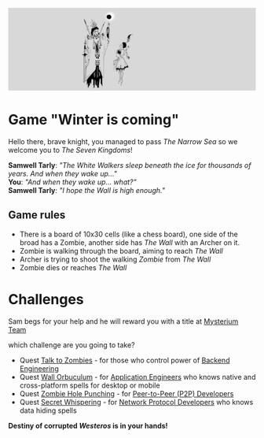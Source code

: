![cover](https://raw.githubusercontent.com/mysteriumnetwork/winter-is-coming/master/assets/cover.jpg)

# Game "Winter is coming"

Hello there, brave knight, you managed to pass _The Narrow Sea_ so we welcome you to _The Seven Kingdoms_!

**Samwell Tarly**: _"The White Walkers sleep beneath the ice for thousands of years. And when they wake up..."_\
**You**: _"And when they wake up... what?"_\
**Samwell Tarly**: _"I hope the Wall is high enough."_

## Game rules
- There is a board of 10x30 cells (like a chess board), one side of the broad has a Zombie, another side has _The Wall_ with an Archer on it.
- Zombie is walking through the board, aiming to reach _The Wall_
- Archer is trying to shoot the walking _Zombie_ from _The Wall_
- Zombie dies or reaches _The Wall_

# Challenges
Sam begs for your help and he will reward you with a title at [Mysterium Team](https://mysterium.network/careers/)

which challenge are you going to take?
- Quest [Talk to Zombies](quests/Talk_to_Zombies.md) - for those who control power of [Backend Engineering](https://mysterium.network/careers/senior-backend-engineer/)
- Quest [Wall Orbuculum](quests/Wall_Orbuculum.md) - for [Application Engineers](https://mysterium.network/careers/senior-application-engineer/) who knows native and cross-platform spells for desktop or mobile
- Quest [Zombie Hole Punching](quests/Zombie_Hole_Punching.md) - for [Peer-to-Peer (P2P) Developers](https://mysterium.network/careers/p2p-developer/)
- Quest [Secret Whispering](quests/Secret_Whispering.md) - for [Network Protocol Developers](https://mysterium.network/careers/network-protocol-developer/) who knows data hiding spells

**Destiny of corrupted _Westeros_ is in your hands!**
